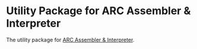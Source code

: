 Utility Package for ARC Assembler & Interpreter
===============================================

The utility package for [ARC Assembler & Interpreter](https://github.com/IonicaBizau/arc-assembler).
